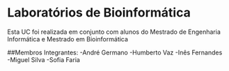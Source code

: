 # Laboratórios de Bioinformática


Esta UC foi realizada em conjunto com alunos do Mestrado de Engenharia Informática e Mestrado em Bioinformática

##Membros Integrantes:
-André Germano
-Humberto Vaz
-Inês Fernandes
-Miguel Silva
-Sofia Faria

